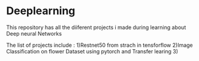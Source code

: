 # Deeplearning
This repository has all the diiferent projects i made during learning about Deep neural Networks 


The list of projects include :
  1)Restnet50 from strach in tensforflow
  2)Image Classification on flower Dataset using pytorch and Transfer learing
  3)
  
